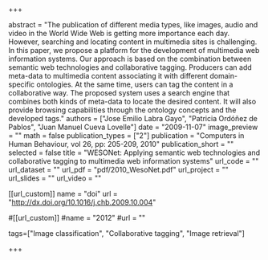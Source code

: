 +++

abstract = "The publication of different media types, like images, audio and video in the World Wide Web is getting more importance each day. However, searching and locating content in multimedia sites is challenging. In this paper, we propose a platform for the development of multimedia web information systems. Our approach is based on the combination between semantic web technologies and collaborative tagging. Producers can add meta-data to multimedia content associating it with different domain-specific ontologies. At the same time, users can tag the content in a collaborative way. The proposed system uses a search engine that combines both kinds of meta-data to locate the desired content. It will also provide browsing capabilities through the ontology concepts and the developed tags." 
authors = ["Jose Emilio Labra Gayo", "Patricia Ordóñez de Pablos", "Juan Manuel Cueva Lovelle"]
date = "2009-11-07"
image_preview = ""
math = false
publication_types = ["2"]
publication = "Computers in Human Behaviour, vol 26, pp: 205-209, 2010"
publication_short = ""
selected = false
title = "WESONet: Applying semantic web technologies and collaborative tagging to multimedia web information systems"
url_code = ""
url_dataset = ""
url_pdf = "pdf/2010_WesoNet.pdf"
url_project = ""
url_slides = ""
url_video = ""

[[url_custom]]
name = "doi"
url = "http://dx.doi.org/10.1016/j.chb.2009.10.004"

#[[url_custom]]
#name = "2012"
#url = ""

tags=["Image classification", "Collaborative tagging", "Image retrieval"]

+++


